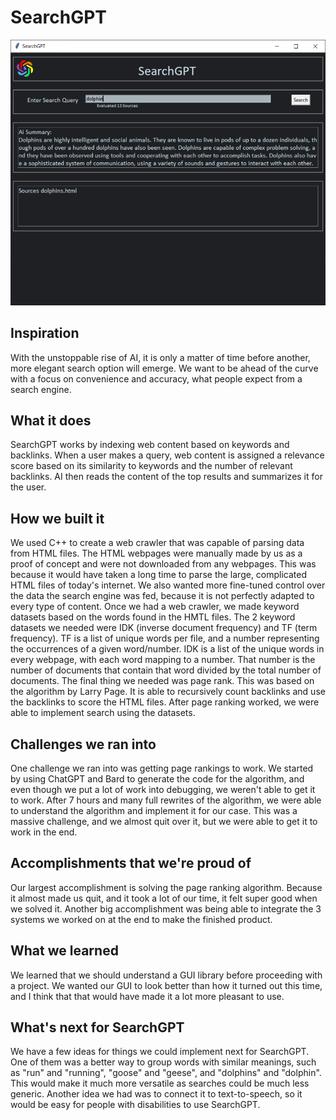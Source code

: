# SearchGPT
![A screenshot of SearchGPT in action](Screenshot.png "SearchGPT")
## Inspiration
With the unstoppable rise of AI, it is only a matter of time before another, more elegant search option will emerge. We want to be ahead of the curve with a focus on convenience and accuracy, what people expect from a search engine.
## What it does
SearchGPT works by indexing web content based on keywords and backlinks. When a user makes a query, web content is assigned a relevance score based on its similarity to keywords and the number of relevant backlinks. AI then reads the content of the top results and summarizes it for the user.
## How we built it
We used C++ to create a web crawler that was capable of parsing data from HTML files. The HTML webpages were manually made by us as a proof of concept and were not downloaded from any webpages. This was because it would have taken a long time to parse the large, complicated HTML files of today's internet. We also wanted more fine-tuned control over the data the search engine was fed, because it is not perfectly adapted to every type of content. Once we had a web crawler, we made keyword datasets based on the words found in the HMTL files. The 2 keyword datasets we needed were IDK (inverse document frequency) and TF (term frequency). TF is a list of unique words per file, and a number representing the occurrences of a given word/number. IDK is a list of the unique words in every webpage, with each word mapping to a number. That number is the number of documents that contain that word divided by the total number of documents. The final thing we needed was page rank. This was based on the algorithm by Larry Page. It is able to recursively count backlinks and use the backlinks to score the HTML files. After page ranking worked, we were able to implement search using the datasets. 
## Challenges we ran into
One challenge we ran into was getting page rankings to work. We started by using ChatGPT and Bard to generate the code for the algorithm, and even though we put a lot of work into debugging, we weren't able to get it to work. After 7 hours and many full rewrites of the algorithm, we were able to understand the algorithm and implement it for our case. This was a massive challenge, and we almost quit over it, but we were able to get it to work in the end. 
## Accomplishments that we're proud of
Our largest accomplishment is solving the page ranking algorithm. Because it almost made us quit, and it took a lot of our time, it felt super good when we solved it. Another big accomplishment was being able to integrate the 3 systems we worked on at the end to make the finished product. 
## What we learned
We learned that we should understand a GUI library before proceeding with a project. We wanted our GUI to look better than how it turned out this time, and I think that that would have made it a lot more pleasant to use. 
## What's next for SearchGPT
We have a few ideas for things we could implement next for SearchGPT. One of them was a better way to group words with similar meanings, such as "run" and "running", "goose" and "geese", and "dolphins" and "dolphin". This would make it much more versatile as searches could be much less generic. Another idea we had was to connect it to text-to-speech, so it would be easy for people with disabilities to use SearchGPT. 
